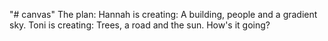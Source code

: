 "# canvas" 
The plan: Hannah is creating: A building, people and a gradient sky.
Toni is creating: Trees, a road and the sun.
How's it going?
